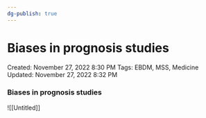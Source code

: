 ```yaml
---
dg-publish: true
---
```


# Biases in prognosis studies

Created: November 27, 2022 8:30 PM
Tags: EBDM, MSS, Medicine
Updated: November 27, 2022 8:32 PM

### Biases in prognosis studies

![[Untitled]]